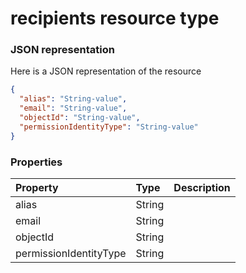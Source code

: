 # recipients resource type



### JSON representation

Here is a JSON representation of the resource

<!-- {
  "blockType": "resource",
  "optionalProperties": [

  ],
  "@odata.type": "microsoft.graph.recipients"
}-->

```json
{
  "alias": "String-value",
  "email": "String-value",
  "objectId": "String-value",
  "permissionIdentityType": "String-value"
}

```
### Properties
| Property	   | Type	|Description|
|:---------------|:--------|:----------|
|alias|String||
|email|String||
|objectId|String||
|permissionIdentityType|String||

<!-- uuid: c45affb5-c44c-4405-b221-a1490ed046f1
2015-10-21 09:37:35 UTC -->
<!-- {
  "type": "#page.annotation",
  "description": "recipients resource",
  "keywords": "",
  "section": "documentation",
  "tocPath": ""
}-->